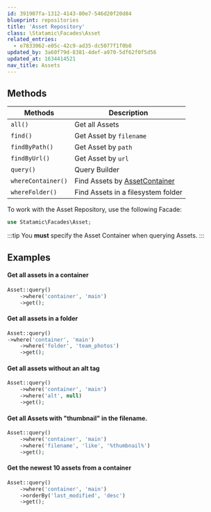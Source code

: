 ```yaml
---
id: 391907fa-1312-4143-80e7-546d20f20d84
blueprint: repositories
title: 'Asset Repository'
class: \Statamic\Facades\Asset
related_entries:
  - e7833062-e05c-42c9-ad35-dc5077f1f0b8
updated_by: 3a60f79d-8381-4def-a970-5df62f0f5d56
updated_at: 1634414521
nav_title: Assets
---
```

## Methods

| Methods | Description |
| ------- | ----------- |
| `all()` | Get all Assets |
| `find()` | Get Asset by `filename` |
| `findByPath()` | Get Asset by `path` |
| `findByUrl()` | Get Asset by `url` |
| `query()` | Query Builder |
| `whereContainer()` | Find Assets by [AssetContainer](#asset-container) |
| `whereFolder()` | Find Assets in a filesystem folder |

To work with the Asset Repository, use the following Facade:

```php
use Statamic\Facades\Asset;
```

:::tip
You **must** specify the Asset Container when querying Assets.
:::

## Examples

#### Get all assets in a container

```php
Asset::query()
    ->where('container', 'main')
    ->get();
```

#### Get all assets in a folder

```php
Asset::query()
->where('container', 'main')
    ->where('folder', 'team_photos')
    ->get();
```

#### Get all assets without an alt tag

```php
Asset::query()
    ->where('container', 'main')
    ->where('alt', null)
    ->get();
```

#### Get all Assets with "thumbnail" in the filename.

```php
Asset::query()
    ->where('container', 'main')
    ->where('filename', 'like', '%thumbnail%')
    ->get();
```

#### Get the newest 10 assets from a container

```php
Asset::query()
    ->where('container', 'main')
    ->orderBy('last_modified', 'desc')
    ->get();
```
